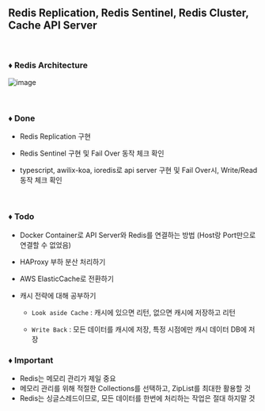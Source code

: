 ## Redis Replication, Redis Sentinel, Redis Cluster, Cache API Server

<br>

### :diamonds: Redis Architecture

![image](https://user-images.githubusercontent.com/23515771/81189925-255e0e00-8ff2-11ea-8185-5f7328d0877a.png)

<br>

### :diamonds: Done

- Redis Replication 구현

- Redis Sentinel 구현 및 Fail Over 동작 체크 확인

- typescript, awilix-koa, ioredis로 api server 구현 및 Fail Over시, Write/Read 동작 체크 확인

<br>

### :diamonds: Todo

- Docker Container로 API Server와 Redis를 연결하는 방법 (Host랑 Port만으로 연결할 수 없었음)

- HAProxy 부하 분산 처리하기

- AWS ElasticCache로 전환하기

- 캐시 전략에 대해 공부하기

  - `Look aside Cache` : 캐시에 있으면 리턴, 없으면 캐시에 저장하고 리턴

  - `Write Back` : 모든 데이터를 캐시에 저장, 특정 시점에만 캐시 데이터 DB에 저장

### :diamonds: Important

- Redis는 메모리 관리가 제일 중요
- 메모리 관리를 위해 적절한 Collections를 선택하고, ZipList를 최대한 활용할 것
- Redis는 싱글스레드이므로, 모든 데이터를 한번에 처리하는 작업은 절대 하지말 것

<br>
